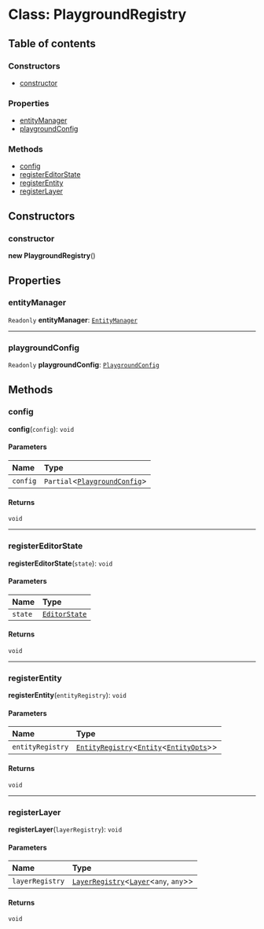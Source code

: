 # Class: PlaygroundRegistry

## Table of contents

### Constructors

* [constructor](/en/auto-docs/free-layout-editor/classes/PlaygroundRegistry.md#constructor)

### Properties

* [entityManager](/en/auto-docs/free-layout-editor/classes/PlaygroundRegistry.md#entitymanager)
* [playgroundConfig](/en/auto-docs/free-layout-editor/classes/PlaygroundRegistry.md#playgroundconfig)

### Methods

* [config](/en/auto-docs/free-layout-editor/classes/PlaygroundRegistry.md#config)
* [registerEditorState](/en/auto-docs/free-layout-editor/classes/PlaygroundRegistry.md#registereditorstate)
* [registerEntity](/en/auto-docs/free-layout-editor/classes/PlaygroundRegistry.md#registerentity)
* [registerLayer](/en/auto-docs/free-layout-editor/classes/PlaygroundRegistry.md#registerlayer)

## Constructors

### constructor

**new PlaygroundRegistry**()

## Properties

### entityManager

`Readonly` **entityManager**: [`EntityManager`](/en/auto-docs/free-layout-editor/classes/EntityManager.md)

***

### playgroundConfig

`Readonly` **playgroundConfig**: [`PlaygroundConfig`](/en/auto-docs/free-layout-editor/variables/PlaygroundConfig-1.md)

## Methods

### config

**config**(`config`): `void`

#### Parameters

| Name | Type |
| :------ | :------ |
| `config` | `Partial`<[`PlaygroundConfig`](/en/auto-docs/free-layout-editor/variables/PlaygroundConfig-1.md)> |

#### Returns

`void`

***

### registerEditorState

**registerEditorState**(`state`): `void`

#### Parameters

| Name | Type |
| :------ | :------ |
| `state` | [`EditorState`](/en/auto-docs/free-layout-editor/interfaces/EditorState-1.md) |

#### Returns

`void`

***

### registerEntity

**registerEntity**(`entityRegistry`): `void`

#### Parameters

| Name | Type |
| :------ | :------ |
| `entityRegistry` | [`EntityRegistry`](/en/auto-docs/free-layout-editor/interfaces/EntityRegistry.md)<[`Entity`](/en/auto-docs/free-layout-editor/classes/Entity-1.md)<[`EntityOpts`](/en/auto-docs/free-layout-editor/interfaces/EntityOpts.md)>> |

#### Returns

`void`

***

### registerLayer

**registerLayer**(`layerRegistry`): `void`

#### Parameters

| Name | Type |
| :------ | :------ |
| `layerRegistry` | [`LayerRegistry`](/en/auto-docs/free-layout-editor/interfaces/LayerRegistry.md)<[`Layer`](/en/auto-docs/free-layout-editor/classes/Layer.md)<`any`, `any`>> |

#### Returns

`void`
